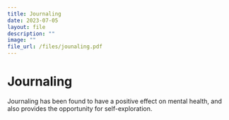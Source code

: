 ```yaml
---
title: Journaling
date: 2023-07-05
layout: file
description: ""
image: ""
file_url: /files/jounaling.pdf
---
```

# Journaling
Journaling has been found to have a positive effect on mental health, and also provides the opportunity for self-exploration.